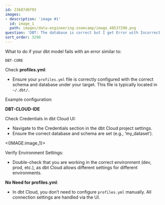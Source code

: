 ```yaml
---
id: 23687d0f93
images:
- description: 'image #1'
  id: image_1
  path: images/data-engineering-zoomcamp/image_48537290.png
question: 'DBT: The database is correct but I get Error with Incorrect Schema in Models'
sort_order: 3290
---
```


What to do if your dbt model fails with an error similar to:

```
DBT-CORE
```

Check **profiles.yml**:

- Ensure your `profiles.yml` file is correctly configured with the correct schema and database under your target. This file is typically located in `~/.dbt/`.

Example configuration:

**DBT-CLOUD-IDE**

Check Credentials in dbt Cloud UI:

- Navigate to the Credentials section in the dbt Cloud project settings.
- Ensure the correct database and schema are set (e.g., ‘my_dataset’).

<{IMAGE:image_1}>

Verify Environment Settings:

- Double-check that you are working in the correct environment (dev, prod, etc.), as dbt Cloud allows different settings for different environments.

**No Need for profiles.yml**:

- In dbt Cloud, you don’t need to configure `profiles.yml` manually. All connection settings are handled via the UI.